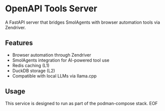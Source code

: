 ﻿# OpenAPI Tools Server

A FastAPI server that bridges SmolAgents with browser automation tools via Zendriver.

## Features
- Browser automation through Zendriver
- SmolAgents integration for AI-powered tool use
- Redis caching (L1)
- DuckDB storage (L2)
- Compatible with local LLMs via llama.cpp

## Usage
This service is designed to run as part of the podman-compose stack.
EOF
